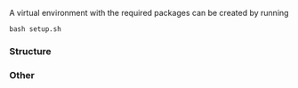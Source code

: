 A virtual environment with the required packages can be created by running
```
bash setup.sh
```

### Structure

### Other